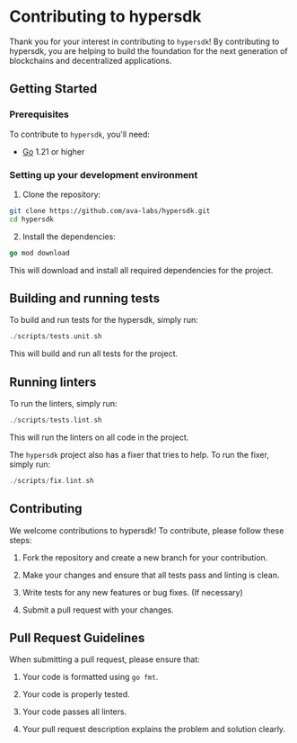 # Contributing to hypersdk

Thank you for your interest in contributing to `hypersdk`! By contributing to hypersdk, you are helping to build the foundation for the next generation of blockchains and decentralized applications.

## Getting Started

### Prerequisites

To contribute to `hypersdk`, you'll need:

- [Go](https://golang.org/dl/) 1.21 or higher

### Setting up your development environment

1. Clone the repository:

```bash
git clone https://github.com/ava-labs/hypersdk.git
cd hypersdk
```

2. Install the dependencies:

```go
go mod download
```

This will download and install all required dependencies for the project.

## Building and running tests

To build and run tests for the hypersdk, simply run:

```go
./scripts/tests.unit.sh
```

This will build and run all tests for the project.

## Running linters

To run the linters, simply run:

```go
./scripts/tests.lint.sh
```

This will run the linters on all code in the project.

The `hypersdk` project also has a fixer that tries to help. To run the fixer, simply run:

```go
./scripts/fix.lint.sh
```

## Contributing

We welcome contributions to hypersdk! To contribute, please follow these steps:

1. Fork the repository and create a new branch for your contribution.

2. Make your changes and ensure that all tests pass and linting is clean.

3. Write tests for any new features or bug fixes. (If necessary)

4. Submit a pull request with your changes.

## Pull Request Guidelines

When submitting a pull request, please ensure that:

1. Your code is formatted using `go fmt`.

2. Your code is properly tested.

3. Your code passes all linters.

4. Your pull request description explains the problem and solution clearly.
